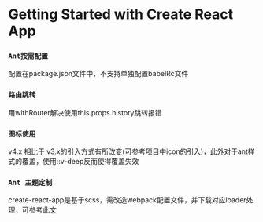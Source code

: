 # Getting Started with Create React App

### `Ant按需配置`
配置在package.json文件中，不支持单独配置babelRc文件  

### `路由跳转`

用withRouter解决使用this.props.history跳转报错

### `图标使用`

v4.x 相比于 v3.x的引入方式有所改变(可参考项目中icon的引入)，此外对于ant样式的覆盖，使用::v-deep反而使得覆盖失效

### `Ant 主题定制`

create-react-app是基于scss，需改造webpack配置文件，并下载对应loader处理，可参考[此文](https://segmentfault.com/a/1190000023327242)